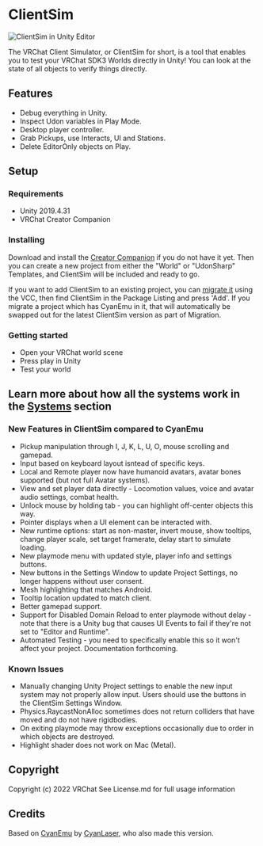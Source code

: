 # ClientSim

![ClientSim in Unity Editor](Docs/Source/images/editor-screenshot.png)

The VRChat Client Simulator, or ClientSim for short, is a tool that enables you to test your VRChat SDK3 Worlds directly in Unity! You can look at the state of all objects to verify things directly.

## Features

- Debug everything in Unity.
- Inspect Udon variables in Play Mode.
- Desktop player controller.
- Grab Pickups, use Interacts, UI and Stations.
- Delete EditorOnly objects on Play.

## Setup

### Requirements

- Unity 2019.4.31
- VRChat Creator Companion

### Installing

Download and install the [Creator Companion](https://vrchat.com/home/download) if you do not have it yet.
Then you can create a new project from either the "World" or "UdonSharp" Templates, and ClientSim will be included and ready to go.

If you want to add ClientSim to an existing project, you can [migrate it](https://vcc.docs.vrchat.com/vpm/migrating#the-process) using the VCC, then find ClientSim in the Package Listing and press 'Add'. If you migrate a project which has CyanEmu in it, that will automatically be swapped out for the latest ClientSim version as part of Migration.

### Getting started

- Open your VRChat world scene
- Press play in Unity
- Test your world


## Learn more about how all the systems work in the [Systems](https://vrchat-community.github.io/ClientSim/systems/index.html) section

### New Features in ClientSim compared to CyanEmu
- Pickup manipulation through I, J, K, L, U, O, mouse scrolling and gamepad.
- Input based on keyboard layout isntead of specific keys.
- Local and Remote player now have humanoid avatars, avatar bones supported (but not full Avatar systems).
- View and set player data directly - Locomotion values, voice and avatar audio settings, combat health.
- Unlock mouse by holding tab - you can highlight off-center objects this way.
- Pointer displays when a UI element can be interacted with.
- New runtime options: start as non-master, invert mouse, show tooltips, change player scale, set target framerate, delay start to simulate loading.
- New playmode menu with updated style, player info and settings buttons.
- New buttons in the Settings Window to update Project Settings, no longer happens without user consent.
- Mesh highlighting that matches Android.
- Tooltip location updated to match client.
- Better gamepad support.
- Support for Disabled Domain Reload to enter playmode without delay - note that there is a Unity bug that causes UI Events to fail if they're not set to "Editor and Runtime".
- Automated Testing - you need to specifically enable this so it won't affect your project. Documentation forthcoming.

### Known Issues

- Manually changing Unity Project settings to enable the new input system may not properly allow input. Users should use the buttons in the ClientSim Settings Window.
- Physics.RaycastNonAlloc sometimes does not return colliders that have moved and do not have rigidbodies.
- On exiting playmode may throw exceptions occasionally due to order in which objects are destroyed.
- Highlight shader does not work on Mac (Metal).

## Copyright

Copyright (c) 2022 VRChat
See License.md for full usage information

## Credits

Based on [CyanEmu](https://github.com/CyanLaser/CyanEmu) by [CyanLaser](https://github.com/CyanLaser), who also made this version.
